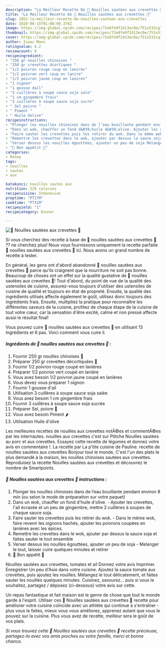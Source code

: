 ```yaml
---
description: "La Meilleur Recette De 🍜 Nouilles sautées aux crevettes 🦐"
title: "La Meilleur Recette De 🍜 Nouilles sautées aux crevettes 🦐"
slug: 1852-la-meilleur-recette-de-nouilles-sautees-aux-crevettes
date: 2020-08-15T01:08:09.376Z
image: https://img-global.cpcdn.com/recipes/72e8fe9f2413ec0e/751x532cq70/🍜-nouilles-sautees-aux-crevettes-🦐-photo-principale-de-la-recette.jpg
thumbnail: https://img-global.cpcdn.com/recipes/72e8fe9f2413ec0e/751x532cq70/🍜-nouilles-sautees-aux-crevettes-🦐-photo-principale-de-la-recette.jpg
cover: https://img-global.cpcdn.com/recipes/72e8fe9f2413ec0e/751x532cq70/🍜-nouilles-sautees-aux-crevettes-🦐-photo-principale-de-la-recette.jpg
author: Isaac Mann
ratingvalue: 4.2
reviewcount: 9
recipeingredient:
- "250 gr nouilles chinoises "
- "250 gr crevettes dcortiques "
- "1/2 poivron rouge coup en lanires"
- "1/2 poivron vert coup en lanire"
- "1/2 poivron jaune coup en lanires"
- "1 oignon"
- "1 gousse dail"
- "3 cuillères à soupe sauce soja sale"
- "1 cm gingembre frais"
- "3 cuillères à soupe sauce soja sucre"
- " Sel poivre "
- " Piment "
- " Huile dolive"
recipeinstructions:
- "Plonger les nouilles chinoises dans de l’eau bouillante pendant environ 8 min (ou selon le mode de préparation sur votre paquet)"
- "Dans un wok, chauffer un fond d&#39;huile d&#39;olive. Ajouter les crevettes, l&#39;ail écrasée et un peu de gingembre, mettre 2 cuillères à soupes de chaque sauce soja."
- "Faire sauter les crevettes puis les retirer du wok. Dans le même wok, faire revenir les oignons hachés, ajouter les poivrons coupées en lanières avec les épices."
- "Remettre les crevettes dans le wok, ajouter par dessus la sauce soja et faites sauter le tout ensemble"
- "Verser dessus les nouilles égouttées, ajouter un peu de soja Melanger le tout, laisser cuire quelques minutes et retirer"
- "🍴 Bon appétit 🍴"
categories:
- Resep
tags:
- nouilles
- sautes
- aux

katakunci: nouilles sautes aux 
nutrition: 229 calories
recipecuisine: Indonesian
preptime: "PT17M"
cooktime: "PT31M"
recipeyield: "1"
recipecategory: Dinner

---
```



![🍜 Nouilles sautées aux crevettes 🦐](https://img-global.cpcdn.com/recipes/72e8fe9f2413ec0e/751x532cq70/🍜-nouilles-sautees-aux-crevettes-🦐-photo-principale-de-la-recette.jpg)

Si vous cherchez des recette à base de 🍜 nouilles sautées aux crevettes 🦐 ?? ne cherchez plus! Nous vous fournissons uniquement la recette parfaite 🍜 nouilles sautées aux crevettes 🦐 ici. Nous avons un grand nombre de recette à tester.

En général, les gens ont d'abord abandonné 🍜 nouilles sautées aux crevettes 🦐 parce qu'ils craignent que la nourriture ne soit pas bonne. Beaucoup de choses ont un effet sur la qualité gustative de 🍜 nouilles sautées aux crevettes 🦐! Tout d'abord, du point de vue de la qualité des ustensiles de cuisine, assurez-vous toujours d'utiliser des ustensiles de cuisine de qualité et toujours en état de propreté. Ensuite, la qualité des ingrédients utilisés affecte également le goût, utilisez donc toujours des ingrédients frais. Ensuite, multipliez la pratique pour reconnaître les différentes saveurs de la cuisine, profitez de chaque étape de la cuisine de tout votre cœur, car la sensation d'être excité, calme et non pressé affecte aussi le résultat final!

<!--inarticleads1-->

Vous pouvez cuire 🍜 nouilles sautées aux crevettes 🦐 en utilisant 13 Ingrédients et 6 pas. Voici comment vous cuire il.

##### Ingrédients de 🍜 nouilles sautées aux crevettes 🦐 :

1. Fournir 250 gr nouilles chinoises 🍜
1. Préparer 250 gr crevettes décortiquées 🦐
1. Fournir 1/2 poivron rouge coupé en lanières
1. Préparer 1/2 poivron vert coupé en lanière
1. Vous avez besoin 1/2 poivron jaune coupé en lanières
1. Vous devez vous préparer 1 oignon
1. Fournir 1 gousse d&#39;ail
1. Utilisation 3 cuillères à soupe sauce soja salée
1. Vous avez besoin 1 cm gingembre frais
1. Fournir 3 cuillères à soupe sauce soja sucrée
1. Préparer  Sel, poivre 🧂
1. Vous avez besoin  Piment 🌶️
1. Utilisation  Huile d&#39;olive


Les meilleures recettes de nouilles aux crevettes notÃ©es et commentÃ©es par les internautes. nouilles aux crevettes c&#39;est sur Ptitche Nouilles sautées au porc et aux crevettes. Essayez cette recette de légumes et donnez votre avis en commentaire !. La recette par La p&#39;tite cuisine de Pauline. recette de nouilles sautées aux crevettes Bonjour tout le monde, C&#39;est l&#39;un des plats le plus demandé à la maison, les nouilles chinoises sautées aux crevettes. Reproduisez la recette Nouilles sautées aux crevettes et découvrez le nombre de Smartpoints. 

<!--inarticleads2-->

##### 🍜 Nouilles sautées aux crevettes 🦐 instructions :

1. Plonger les nouilles chinoises dans de l’eau bouillante pendant environ 8 min (ou selon le mode de préparation sur votre paquet)
1. Dans un wok, chauffer un fond d&#39;huile d&#39;olive. - Ajouter les crevettes, l&#39;ail écrasée et un peu de gingembre, mettre 2 cuillères à soupes de chaque sauce soja.
1. Faire sauter les crevettes puis les retirer du wok. - Dans le même wok, faire revenir les oignons hachés, ajouter les poivrons coupées en lanières avec les épices.
1. Remettre les crevettes dans le wok, ajouter par dessus la sauce soja et faites sauter le tout ensemble
1. Verser dessus les nouilles égouttées, ajouter un peu de soja - Melanger le tout, laisser cuire quelques minutes et retirer
1. 🍴 Bon appétit 🍴


Nouilles sautées aux crevettes, tomates et ail Donnez votre avis Imprimer. Enregistrer Un peu d&#39;Asie dans votre cuisine. Ajoutez la sauce tomate aux crevettes, puis ajoutez les nouilles. Mélangez le tout délicatement, et faites sauter les nouilles quelques minutes. Cuisinez, savourez… puis si vous le souhaitez, partagez / déposez (ci-dessous) votre avis sur cette. 

<!--inarticleads1-->

<p>
Un repas fantastique et fait maison est le genre de chose que tout le monde garde à l'esprit. Utiliser ces 🍜 Nouilles sautées aux crevettes 🦐 recette pour améliorer votre cuisine coïncide avec un athlète qui continue à s'entraîner - plus vous le faites, mieux vous vous améliorez, apprenez autant que vous le pouvez sur la cuisine. Plus vous avez de recette, meilleur sera le goût de vos plats.
</p>

<p>
<i>Si vous trouvez cette 🍜 Nouilles sautées aux crevettes 🦐 recette précieuse, partagez-la avec vos amis proches ou votre famille, merci et bonne chance.</i>
</p>
